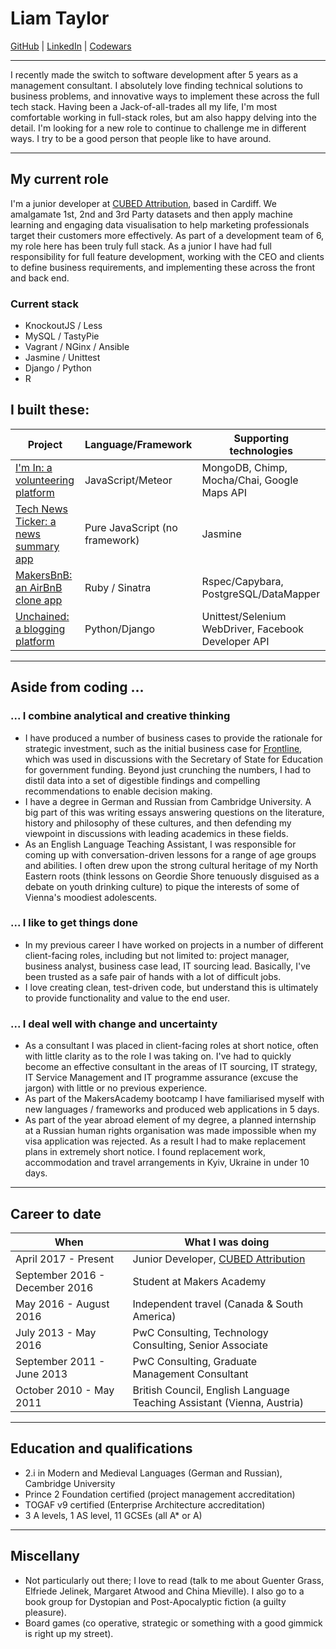 # Liam Taylor

[GitHub](https://github.com/liamtlr) | [LinkedIn](https://uk.linkedin.com/in/liamtayloruk) | [Codewars](https://www.codewars.com/users/wirsindpapst)

---

I recently made the switch to software development after 5 years as a management consultant. I absolutely love finding technical solutions to business problems, and innovative ways to implement these across the full tech stack. Having been a Jack-of-all-trades all my life, I'm most comfortable working in full-stack roles, but am also happy delving into the detail. I'm looking for a new role to continue to challenge me in different ways. I try to be a good person that people like to have around.

---

## My current role ##

I'm a junior developer at [CUBED Attribution](http://cubed.ai), based in Cardiff. We amalgamate 1st, 2nd and 3rd Party datasets and then apply machine learning and engaging data visualisation to help marketing professionals target their customers more effectively. As part of a development team of 6, my role here has been truly full stack. As a junior I have had full responsibility for full feature development, working with the CEO and clients to define business requirements, and implementing these across the front and back end.

### Current stack

* KnockoutJS / Less
* MySQL / TastyPie
* Vagrant / NGinx / Ansible
* Jasmine / Unittest
* Django / Python
* R

## I built these: ##

| Project | Language/Framework  | Supporting technologies |
|---|---|---|
| [I'm In: a volunteering platform](https://github.com/wirsindpapst/project-snowflake) | JavaScript/Meteor | MongoDB, Chimp, Mocha/Chai, Google Maps API
| [Tech News Ticker: a news summary app](https://github.com/wirsindpapst/news-app-js) | Pure JavaScript (no framework)  | Jasmine |
| [MakersBnB: an AirBnB clone app](https://github.com/wirsindpapst/makersbnb)|  Ruby / Sinatra  | Rspec/Capybara, PostgreSQL/DataMapper |
| [Unchained: a blogging platform](https://github.com/wirsindpapst/unchained_blog)| Python/Django | Unittest/Selenium WebDriver, Facebook Developer API

---

## Aside from coding ... ##

### ... I combine analytical and creative thinking ###

 -  I have produced a number of business cases to provide the rationale for strategic investment, such as the initial business case for [Frontline](http://www.thefrontline.org.uk/), which was used in discussions with the Secretary of State for Education for government funding. Beyond just crunching the numbers, I had to distil data into a set of digestible findings and compelling recommendations to enable decision making.
 -  I have a degree in German and Russian from Cambridge University. A big part of this was writing essays answering questions on the literature, history and philosophy of these cultures, and then defending my viewpoint in discussions with leading academics in these fields.
 - As an English Language Teaching Assistant, I was responsible for coming up with conversation-driven lessons for a range of age groups and abilities. I often drew upon the strong cultural heritage of my North Eastern roots (think lessons on Geordie Shore tenuously disguised as a debate on youth drinking culture) to pique the interests of some of Vienna's moodiest adolescents.

### ... I like to get things done ###

-  In my previous career I have worked on projects in a number of different client-facing roles, including but not limited to: project manager, business analyst, business case lead, IT sourcing lead. Basically, I've been trusted as a safe pair of hands with a lot of difficult jobs.
-  I love creating clean, test-driven code, but understand this is ultimately to provide functionality and value to the end user.

### ... I deal well with change and uncertainty ###

 -  As a consultant I was placed in client-facing roles at short notice, often with little clarity as to the role I was taking on. I've had to quickly become an effective consultant in the areas of IT sourcing, IT strategy, IT Service Management and IT programme assurance (excuse the jargon) with little or no previous experience.
 -  As part of the MakersAcademy bootcamp I have familiarised myself with new languages / frameworks and produced web applications in 5 days.
 -  As part of the year abroad element of my degree, a planned internship at a Russian human rights organisation was made impossible when my visa application was rejected. As a result I had to make replacement plans in extremely short notice. I found replacement work, accommodation and travel arrangements in Kyiv, Ukraine in under 10 days.

 ---

## Career to date

|When|What I was doing|
|---|---|
|April 2017 - Present| Junior Developer, [CUBED Attribution](http://cubed.ai)|
|September 2016 - December 2016| Student at Makers Academy|
|May 2016 - August 2016| Independent travel (Canada & South America)|
|July 2013 - May 2016| PwC Consulting, Technology Consulting, Senior Associate
|September 2011 - June 2013 | PwC Consulting, Graduate Management Consultant|
|October 2010 - May 2011 | British Council, English Language Teaching Assistant (Vienna, Austria)|

---

## Education and qualifications ##

 - 2.i in Modern and Medieval Languages (German and Russian), Cambridge University
 - Prince 2 Foundation certified (project management accreditation)
 - TOGAF v9 certified (Enterprise Architecture accreditation)
 - 3 A levels, 1 AS level, 11 GCSEs (all A* or A)

---

## Miscellany

 -  Not particularly out there; I love to read (talk to me about Guenter Grass, Elfriede Jelinek, Margaret Atwood and China Mieville). I also go to a book group for Dystopian and Post-Apocalyptic fiction (a guilty pleasure).
 -  Board games (co operative, strategic or something with a good gimmick is right up my street).
